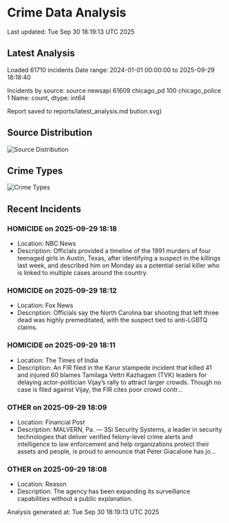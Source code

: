 # Crime Data Analysis
Last updated: Tue Sep 30 18:19:13 UTC 2025

## Latest Analysis

Loaded 61710 incidents
Date range: 2024-01-01 00:00:00 to 2025-09-29 18:18:40

Incidents by source:
source
newsapi           61609
chicago_pd          100
chicago_police        1
Name: count, dtype: int64

Report saved to reports/latest_analysis.md
bution.svg)

## Source Distribution
![Source Distribution](images/source_distribution.svg)

## Crime Types
![Crime Types](images/crime_types.svg)

## Recent Incidents

### HOMICIDE on 2025-09-29 18:18
- Location: NBC News
- Description: Officials provided a timeline of the 1991 murders of four teenaged girls in Austin, Texas, after identifying a suspect in the killings last week, and described him on Monday as a potential serial killer who is linked to multiple cases around the country.


### HOMICIDE on 2025-09-29 18:12
- Location: Fox News
- Description: Officials say the North Carolina bar shooting that left three dead was highly premeditated, with the suspect tied to anti-LGBTQ claims.


### HOMICIDE on 2025-09-29 18:11
- Location: The Times of India
- Description: An FIR filed in the Karur stampede incident that killed 41 and injured 60 blames Tamilaga Vettri Kazhagam (TVK) leaders for delaying actor-politician Vijay’s rally to attract larger crowds. Though no case is filed against Vijay, the FIR cites poor crowd contr…


### OTHER on 2025-09-29 18:09
- Location: Financial Post
- Description: MALVERN, Pa. — 3Si Security Systems, a leader in security technologies that deliver verified felony-level crime alerts and intelligence to law enforcement and help organizations protect their assets and people, is proud to announce that Peter Giacalone has jo…


### OTHER on 2025-09-29 18:08
- Location: Reason
- Description: The agency has been expanding its surveillance capabilities without a public explanation.

Analysis generated at: Tue Sep 30 18:19:13 UTC 2025
